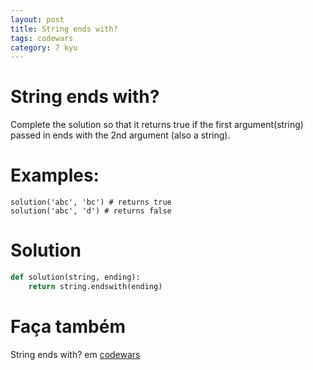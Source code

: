 ```yaml
---
layout: post
title: String ends with?
tags: codewars
category: 7 kyu
---
```


# String ends with?
Complete the solution so that it returns true if the first argument(string) passed in ends with the 2nd argument (also a string).

# Examples:
```
solution('abc', 'bc') # returns true
solution('abc', 'd') # returns false
```

# Solution
```python
def solution(string, ending):
    return string.endswith(ending)
```

# Faça também
String ends with? em [codewars](https://www.codewars.com/kata/51f2d1cafc9c0f745c00037d)